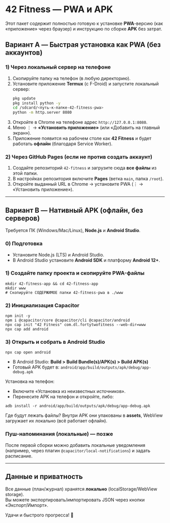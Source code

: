 
# 42 Fitness — PWA и APK

Этот пакет содержит полностью готовую к установке **PWA**-версию (как «приложение» через браузер) и инструкцию по сборке **APK** без затрат.

## Вариант A — Быстрая установка как PWA (без аккаунтов)

### 1) Через локальный сервер на телефоне
1. Скопируйте папку на телефон (в любую директорию).
2. Установите приложение **Termux** (с F-Droid) и запустите локальный сервер:
   ```bash
   pkg update
   pkg install python -y
   cd /sdcard/<путь-к-папке-42-fitness-pwa>
   python -m http.server 8080
   ```
3. Откройте в Chrome на телефоне адрес `http://127.0.0.1:8080`.
4. Меню ⋮ → **«Установить приложение»** (или «Добавить на главный экран»).
5. Приложение появится на рабочем столе как **42 Fitness** и будет работать **офлайн** (благодаря Service Worker).

### 2) Через GitHub Pages (если не против создать аккаунт)
1. Создайте репозиторий `42-fitness` и загрузите сюда **все файлы** из этой папки.
2. В настройках репозитория включите **Pages** (ветка `main`, папка `/root`).
3. Откройте выданный URL в Chrome → установите PWA (⋮ → «Установить приложение»).

---

## Вариант B — Нативный APK (офлайн, без серверов)

Требуется ПК (Windows/Mac/Linux), **Node.js** и **Android Studio**.

### 0) Подготовка
- Установите Node.js (LTS) и Android Studio.
- В Android Studio установите **Android SDK** и платформу **Android 12+**.

### 1) Создайте папку проекта и скопируйте PWA-файлы
```
mkdir 42-fitness-app && cd 42-fitness-app
mkdir www
# Скопируйте СОДЕРЖИМОЕ папки 42-fitness-pwa в ./www
```

### 2) Инициализация Capacitor
```
npm init -y
npm i @capacitor/core @capacitor/cli @capacitor/android
npx cap init "42 Fitness" com.dl.fortytwofitness --web-dir=www
npx cap add android
```

### 3) Открыть и собрать в Android Studio
```
npx cap open android
```
- В Android Studio: **Build > Build Bundle(s)/APK(s) > Build APK(s)**  
- Готовый APK будет в: `android/app/build/outputs/apk/debug/app-debug.apk`

Установка на телефон:
- Включите «Установка из неизвестных источников».  
- Перенесите APK на телефон и откройте, либо:
```
adb install -r android/app/build/outputs/apk/debug/app-debug.apk
```

Где будут лежать файлы? Внутри APK они упакованы в **assets**, WebView загружает их локально (всё работает офлайн).

### Пуш-напоминания (локальные) — позже
После первой сборки можно добавить локальные уведомления (например, через плагин `@capacitor/local-notifications`) и задать расписание.

---

## Данные и приватность
Все данные (план/журнал) хранятся **локально** (localStorage/WebView storage).  
Вы можете экспортировать/импортировать JSON через кнопки «Экспорт/Импорт».

Удачи и быстрого прогресса! 💪
